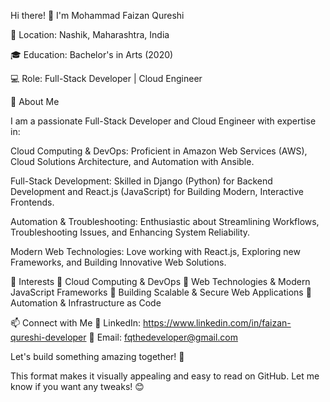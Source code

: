 Hi there! 👋 I'm Mohammad Faizan Qureshi

🔹 Location: Nashik, Maharashtra, India

🎓 Education: Bachelor's in Arts (2020)

💻 Role: Full-Stack Developer | Cloud Engineer

🚀 About Me

I am a passionate Full-Stack Developer and Cloud Engineer with expertise in:

Cloud Computing & DevOps: Proficient in Amazon Web Services (AWS), Cloud Solutions Architecture, and Automation with Ansible.

Full-Stack Development: Skilled in Django (Python) for Backend Development and React.js (JavaScript) for Building Modern, Interactive Frontends.

Automation & Troubleshooting: Enthusiastic about Streamlining Workflows, Troubleshooting Issues, and Enhancing System Reliability.

Modern Web Technologies: Love working with React.js, Exploring new Frameworks, and Building Innovative Web Solutions.

🌱 Interests
🔹 Cloud Computing & DevOps
🔹 Web Technologies & Modern JavaScript Frameworks
🔹 Building Scalable & Secure Web Applications
🔹 Automation & Infrastructure as Code

📫 Connect with Me
💼 LinkedIn: https://www.linkedin.com/in/faizan-qureshi-developer
📧 Email: fqthedeveloper@gmail.com

Let's build something amazing together! 🚀

This format makes it visually appealing and easy to read on GitHub. Let me know if you want any tweaks! 😊
